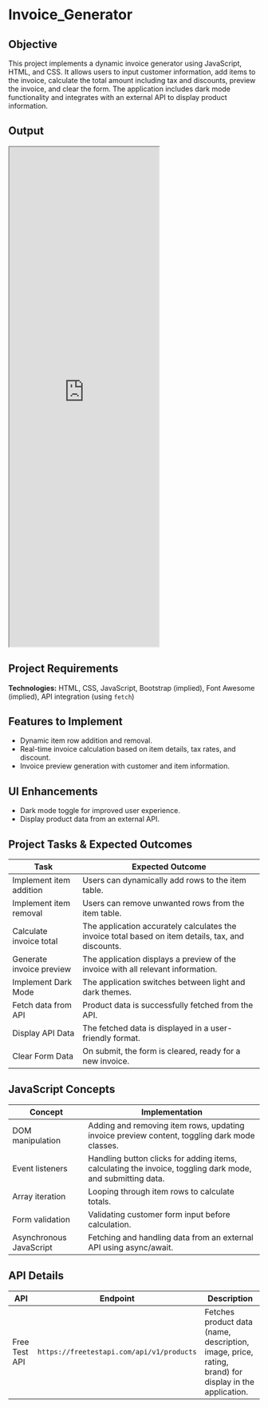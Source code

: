 # Invoice_Generator

## Objective
This project implements a dynamic invoice generator using JavaScript, HTML, and CSS. It allows users to input customer information, add items to the invoice, calculate the total amount including tax and discounts, preview the invoice, and clear the form. The application includes dark mode functionality and integrates with an external API to display product information.

## Output
<iframe src="https://github.com/niat-web/Invoice_Generator" height="1000" width="300" title="Invoice_Generator"></iframe>

## Project Requirements
**Technologies:** HTML, CSS, JavaScript, Bootstrap (implied), Font Awesome (implied), API integration (using `fetch`)

## Features to Implement
- Dynamic item row addition and removal.
- Real-time invoice calculation based on item details, tax rates, and discount.
- Invoice preview generation with customer and item information.

## UI Enhancements
- Dark mode toggle for improved user experience.
- Display product data from an external API.

## Project Tasks & Expected Outcomes
| Task | Expected Outcome |
|------|------------------|
| Implement item addition | Users can dynamically add rows to the item table. |
| Implement item removal | Users can remove unwanted rows from the item table. |
| Calculate invoice total | The application accurately calculates the invoice total based on item details, tax, and discounts. |
| Generate invoice preview | The application displays a preview of the invoice with all relevant information. |
| Implement Dark Mode | The application switches between light and dark themes. |
| Fetch data from API | Product data is successfully fetched from the API. |
| Display API Data | The fetched data is displayed in a user-friendly format. |
| Clear Form Data | On submit, the form is cleared, ready for a new invoice. |

## JavaScript Concepts
| Concept | Implementation |
|---------|----------------|
| DOM manipulation | Adding and removing item rows, updating invoice preview content, toggling dark mode classes. |
| Event listeners | Handling button clicks for adding items, calculating the invoice, toggling dark mode, and submitting data. |
| Array iteration | Looping through item rows to calculate totals. |
| Form validation | Validating customer form input before calculation. |
| Asynchronous JavaScript | Fetching and handling data from an external API using async/await. |

## API Details
| API | Endpoint | Description |
|-----|----------|-------------|
| Free Test API | `https://freetestapi.com/api/v1/products` | Fetches product data (name, description, image, price, rating, brand) for display in the application. |